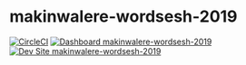 # makinwalere-wordsesh-2019

[![CircleCI](https://circleci.com/gh/pantheon-training-org/makinwalere-wordsesh-2019.svg?style=shield)](https://circleci.com/gh/pantheon-training-org/makinwalere-wordsesh-2019)
[![Dashboard makinwalere-wordsesh-2019](https://img.shields.io/badge/dashboard-makinwalere_wordsesh_2019-yellow.svg)](https://dashboard.pantheon.io/sites/f5bbc687-f1fc-4f8b-ac16-569d606bc63a#dev/code)
[![Dev Site makinwalere-wordsesh-2019](https://img.shields.io/badge/site-makinwalere_wordsesh_2019-blue.svg)](http://dev-makinwalere-wordsesh-2019.pantheonsite.io/)